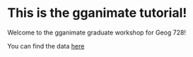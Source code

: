 # This is the gganimate tutorial!

Welcome to the gganimate graduate workshop for Geog 728!

You can find the data [here](/data/)
